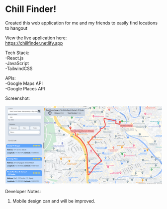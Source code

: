 # Chill Finder!
Created this web application for me and my friends to easily find locations to hangout</br>

View the live application here: </br>
https://chillfinder.netlify.app

Tech Stack: </br>
-React.js </br>
-JavaScript </br>
-TailwindCSS </br>

APIs:</br>
-Google Maps API </br>
-Google Places API </br>

Screenshot: </br>
</br>
![SampleImage](./src/images/screenshot.png)

Developer Notes:
1. Mobile design can and will be improved.
